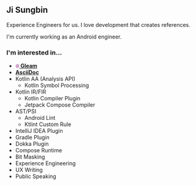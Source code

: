 ## Ji Sungbin

Experience Engineers for us. I love development that creates references.

I'm currently working as an Android engineer.

### I'm interested in...

- <a href="https://github.com/gleam-lang/gleam"><img src="https://github.com/gleam-lang/gleam/blob/main/images/lucy.png?raw=true" width="2%"><b> Gleam</b></img></a>
- [**AsciiDoc**](https://asciidoc.org/)
- Kotlin AA (Analysis API)
  - Kotlin Symbol Processing
- Kotlin IR/FIR
  - Kotlin Compiler Plugin
  - Jetpack Compose Compiler
- AST/PSI
  - Android Lint
  - Ktlint Custom Rule
- IntelliJ IDEA Plugin
- Gradle Plugin
- Dokka Plugin
- Compose Runtime
- Bit Masking
- Experience Engineering
- UX Writing
- Public Speaking
